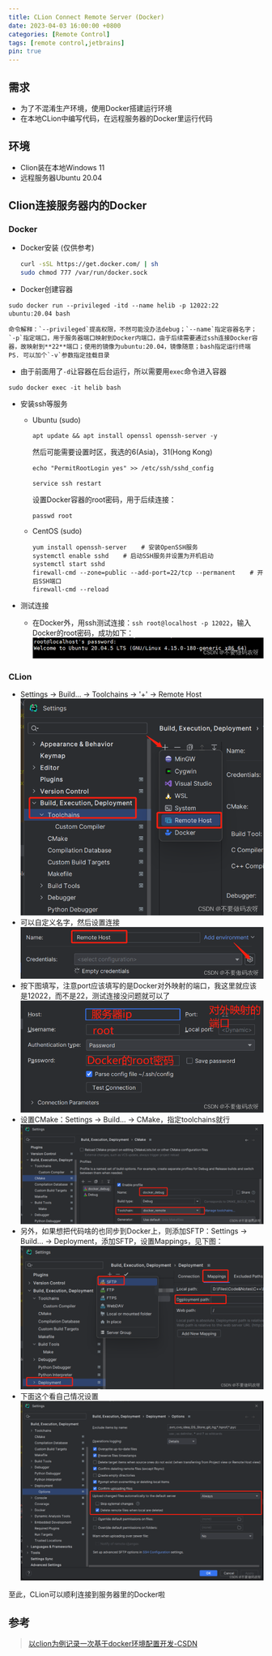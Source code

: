 ```yaml
---
title: CLion Connect Remote Server (Docker)
date: 2023-04-03 16:00:00 +0800
categories: [Remote Control]
tags: [remote control,jetbrains]
pin: true
---
```



## 需求
- 为了不混淆生产环境，使用Docker搭建运行环境
- 在本地CLion中编写代码，在远程服务器的Docker里运行代码

## 环境

- Clion装在本地Windows 11
- 远程服务器Ubuntu 20.04

## Clion连接服务器内的Docker


### Docker

- Docker安装 (仅供参考)

  ```bash
  curl -sSL https://get.docker.com/ | sh
  sudo chmod 777 /var/run/docker.sock
  ```

- Docker创建容器
```shell
sudo docker run --privileged -itd --name helib -p 12022:22 ubuntu:20.04 bash
```
	命令解释：`--privileged`提高权限，不然可能没办法debug；`--name`指定容器名字；`-p`指定端口，用于服务器端口映射到Docker内端口，由于后续需要通过ssh连接Docker容器，故映射到**22**端口；使用的镜像为ubuntu:20.04，镜像随意；bash指定运行终端
	PS. 可以加个`-v`参数指定挂载目录
	
- 由于前面用了`-d`让容器在后台运行，所以需要用`exec`命令进入容器
```shell
sudo docker exec -it helib bash
```
	
- 安装ssh等服务

  - Ubuntu (sudo)
    ```shell
    apt update && apt install openssl openssh-server -y
    ```
    然后可能需要设置时区，我选的6(Asia)，31(Hong Kong)
    ```shell
    echo "PermitRootLogin yes" >> /etc/ssh/sshd_config
    ```
    ```shell
    service ssh restart
    ```
    设置Docker容器的root密码，用于后续连接：
    ```shell
    passwd root
    ```
  
  - CentOS (sudo)
  
    ```shell
    yum install openssh-server    # 安装OpenSSH服务
    systemctl enable sshd    # 启动SSH服务并设置为开机启动
    systemctl start sshd
    firewall-cmd --zone=public --add-port=22/tcp --permanent    # 开启SSH端口
    firewall-cmd --reload
    ```
  
- 测试连接

  - 在Docker外，用ssh测试连接：`ssh root@localhost -p 12022`，输入Docker的root密码，成功如下：![welcome](/assets/img/posts/f7b4d81a3d22432b8bcb8662ef8aecea.png)



### CLion

- Settings -> Build... -> Toolchains -> '+' -> Remote Host
![settings](/assets/img/posts/165066cf44de4621836de6525e2f106e.png)
- 可以自定义名字，然后设置连接
![config](/assets/img/posts/7f1c778c2502492fb30ec445d8c310c1.png)
- 按下图填写，注意port应该填写的是Docker对外映射的端口，我这里就应该是12022，而不是22，测试连接没问题就可以了
![在这里插入图片描述](/assets/img/posts/6bc130135b2b452ba2fa3fd1b23cd6cc.png)
- 设置CMake：Settings -> Build... -> CMake，指定toolchains就行
![cmake-settings](/assets/img/posts/f6a0655272d7428195783316d781e3bb.png)
- 另外，如果想把代码啥的也同步到Docker上，则添加SFTP：Settings -> Build... -> Deployment，添加SFTP，设置Mappings，见下图：
![sftp](/assets/img/posts/21b2dfac7ffe465ea945082dbbbc8d3a.png)
- 下面这个看自己情况设置
![upload](/assets/img/posts/f4ec534460254a08b08ab16047b5f6df.png)

至此，CLion可以顺利连接到服务器里的Docker啦




## 参考
> [以clion为例记录一次基于docker环境配置开发-CSDN](https://blog.csdn.net/xiaomu_347/article/details/126762754)
